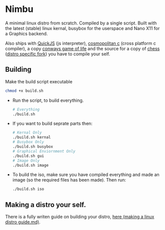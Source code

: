 # Nimbu
A minimal linux distro from scratch. Compiled by a single script. Built with the latest (stable) linux kernal, busybox for the userspace and Nano X11 for a Graphics backend.

Also ships with [QuickJS](https://bellard.org/quickjs/) (js interpreter), [cosmopolitan c](https://cosmo.zip/) (cross platform c compiler), a copy [conways game of life](https://justine.lol/apelife/) and the source for a copy of [chess](https://github.com/hsnborn22/C-HESS) ([distro specific fork](https://github.com/imagineeeinc/c-hess)) you have to compile your self.

## Building
Make the build script executable
```bash
chmod +x build.sh
```

- Run the script, to build everything.
  ```bash
  # Everything
  ./build.sh
  ```

- If you want to build seprate parts then:
  ```bash
  # Kernal Only
  ./build.sh kernal
  # Busybox Only
  ./build.sh busybox
  # Graphical Enviornment Only
  ./build.sh gui
  # Image Only
  ./build.sh image
  ```

- To build the iso, make sure you have compiled everything and made an image (so the required files has been made). Then run:
  ```bash
  ./build.sh iso
  ```

## Making a distro your self.
There is a fully writen guide on building your distro, [here (making a linux distro guide.md)](making%20a%20linux%20distro%20guide.md).